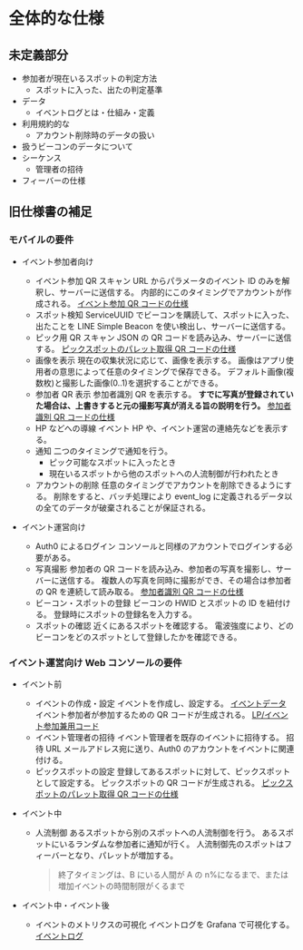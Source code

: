 # 全体的な仕様

## 未定義部分

- 参加者が現在いるスポットの判定方法
  - スポットに入った、出たの判定基準
- データ
  - イベントログとは・仕組み・定義
- 利用規約的な
  - アカウント削除時のデータの扱い
- 扱うビーコンのデータについて
- シーケンス
  - 管理者の招待
- フィーバーの仕様

## 旧仕様書の補足

### モバイルの要件

- イベント参加者向け

  - イベント参加 QR スキャン
    URL からパラメータのイベント ID のみを解釈し、サーバーに送信する。
    内部的にこのタイミングでアカウントが作成される。
    [イベント参加 QR コードの仕様](../system/data.md#LP/イベント参加兼用コード)
  - スポット検知
    ServiceUUID でビーコンを購読して、スポットに入った、出たことを LINE Simple Beacon を使い検出し、サーバーに送信する。
  - ピック用 QR スキャン
    JSON の QR コードを読み込み、サーバーに送信する。
    [ピックスポットのパレット取得 QR コードの仕様](../system/data.md#ピックスポットのパレット取得コード)
  - 画像を表示
    現在の収集状況に応じて、画像を表示する。
    画像はアプリ使用者の意思によって任意のタイミングで保存できる。
    デフォルト画像(複数枚)と撮影した画像(0..1)を選択することができる。
  - 参加者 QR 表示
    参加者識別 QR を表示する。
    **すでに写真が登録されていた場合は、上書きすると元の撮影写真が消える旨の説明を行う。**
    [参加者識別 QR コードの仕様](../system/data.md#参加者識別コード)
  - HP などへの導線
    イベント HP や、イベント運営の連絡先などを表示する。
  - 通知
    二つのタイミングで通知を行う。
    - ピック可能なスポットに入ったとき
    - 現在いるスポットから他のスポットへの人流制御が行われたとき
  - アカウントの削除
    任意のタイミングでアカウントを削除できるようにする。
    削除をすると、バッチ処理により event_log に定義されるデータ以の全てのデータが破棄されることが保証される。

- イベント運営向け
  - Auth0 によるログイン
    コンソールと同様のアカウントでログインする必要がある。
  - 写真撮影
    参加者の QR コードを読み込み、参加者の写真を撮影し、サーバーに送信する。
    複数人の写真を同時に撮影ができ、その場合は参加者の QR を連続して読み取る。
    [参加者識別 QR コードの仕様](../system/data.md#参加者識別コード)
  - ビーコン・スポットの登録
    ビーコンの HWID とスポットの ID を紐付ける。
    登録時にスポットの登録名を入力する。
  - スポットの確認
    近くにあるスポットを確認する。
    電波強度により、どのビーコンをどのスポットとして登録したかを確認できる。

### イベント運営向け Web コンソールの要件

- イベント前

  - イベントの作成・設定
    イベントを作成し、設定する。
    [イベントデータ](../system/data.md#イベントデータ)
    イベント参加者が参加するための QR コードが生成される。
    [LP/イベント参加兼用コード](../system/data.md#LP/イベント参加兼用コード)
  - イベント管理者の招待
    イベント管理者を既存のイベントに招待する。
    招待 URL メールアドレス宛に送り、Auth0 のアカウントをイベントに関連付ける。
  - ピックスポットの設定
    登録してあるスポットに対して、ピックスポットとして設定する。
    ピックスポットの QR コードが生成される。
    [ピックスポットのパレット取得 QR コードの仕様](../system/data.md#ピックスポットのパレット取得コード)

- イベント中

  - 人流制御
    あるスポットから別のスポットへの人流制御を行う。
    あるスポットにいるランダムな参加者に通知が行く。
    人流制御先のスポットはフィーバーとなり、パレットが増加する。
    > 終了タイミングは、B にいる人間が A の n%になるまで、または増加イベントの時間制限がくるまで

- イベント中・イベント後
  - イベントのメトリクスの可視化
    イベントログを Grafana で可視化する。
    [イベントログ](../system/data.md#イベントログ)
